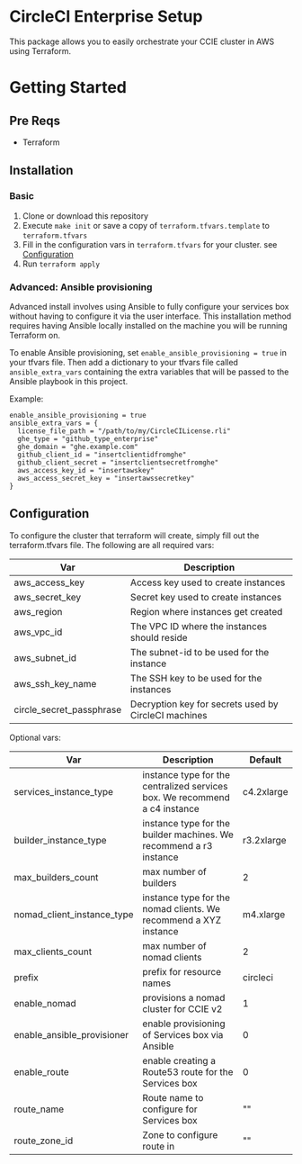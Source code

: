 # CircleCI Enterprise Setup

This package allows you to easily orchestrate your CCIE cluster in AWS using Terraform.

# Getting Started

## Pre Reqs

- Terraform

## Installation

### Basic

1. Clone or download this repository
1. Execute `make init` or save a copy of `terraform.tfvars.template` to `terraform.tfvars`
1. Fill in the configuration vars in `terraform.tfvars` for your cluster. see [Configuration](#configuration)
1. Run `terraform apply`

### Advanced: Ansible provisioning

Advanced install involves using Ansible to fully configure your services box without having to configure it via the user interface. This installation method requires having Ansible locally installed on the machine you will be running Terraform on.

To enable Ansible provisioning, set `enable_ansible_provisioning = true` in your tfvars file. Then add a dictionary to your tfvars file called `ansible_extra_vars` containing the extra variables that will be passed to the Ansible playbook in this project.

Example:

```
enable_ansible_provisioning = true
ansible_extra_vars = {
  license_file_path = "/path/to/my/CircleCILicense.rli"
  ghe_type = "github_type_enterprise"
  ghe_domain = "ghe.example.com"
  github_client_id = "insertclientidfromghe"
  github_client_secret = "insertclientsecretfromghe"
  aws_access_key_id = "insertawskey"
  aws_access_secret_key = "insertawssecretkey"
}
```

## Configuration

To configure the cluster that terraform will create, simply fill out the terraform.tfvars file. The following are all required vars:

  | Var      | Description |
  | -------- | ----------- |
  | aws_access_key | Access key used to create instances |
  | aws_secret_key | Secret key used to create instances |
  | aws_region | Region where instances get created |
  | aws_vpc_id | The VPC ID where the instances should reside |
  | aws_subnet_id | The subnet-id to be used for the instance |
  | aws_ssh_key_name |  The SSH key to be used for the instances|
  | circle_secret_passphrase | Decryption key for secrets used by CircleCI machines |

Optional vars:

  | Var      | Description | Default |
  | -------- | ----------- | ------- |
  | services_instance_type | instance type for the centralized services box.  We recommend a c4 instance | c4.2xlarge |
  | builder_instance_type | instance type for the builder machines.  We recommend a r3 instance | r3.2xlarge |
  | max_builders_count | max number of builders | 2 |
  | nomad_client_instance_type | instance type for the nomad clients. We recommend a XYZ instance | m4.xlarge |
  | max_clients_count | max number of nomad clients | 2 |
  | prefix   | prefix for resource names | circleci |
  | enable_nomad | provisions a nomad cluster for CCIE v2 | 1 |
  | enable_ansible_provisioner | enable provisioning of Services box via Ansible | 0 |
  | enable_route | enable creating a Route53 route for the Services box | 0 |
  | route_name | Route name to configure for Services box | "" |
  | route_zone_id | Zone to configure route in | "" |
